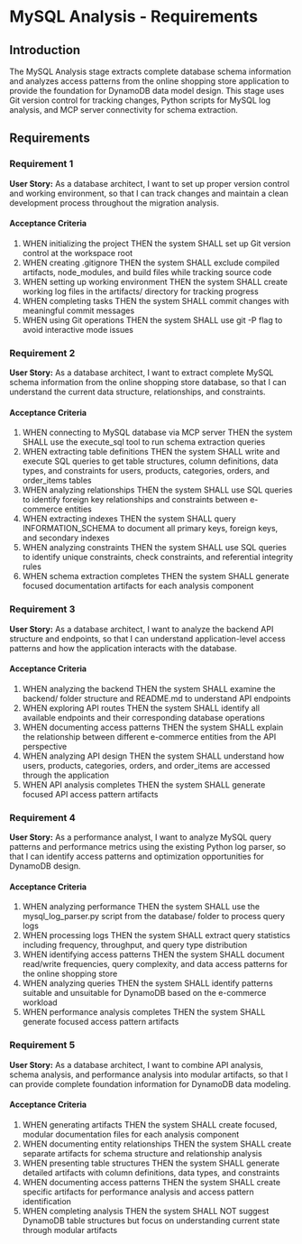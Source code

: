 # MySQL Analysis - Requirements

## Introduction

The MySQL Analysis stage extracts complete database schema information and analyzes access patterns from the online shopping store application to provide the foundation for DynamoDB data model design. This stage uses Git version control for tracking changes, Python scripts for MySQL log analysis, and MCP server connectivity for schema extraction.

## Requirements

### Requirement 1

**User Story:** As a database architect, I want to set up proper version control and working environment, so that I can track changes and maintain a clean development process throughout the migration analysis.

#### Acceptance Criteria

1. WHEN initializing the project THEN the system SHALL set up Git version control at the workspace root
2. WHEN creating .gitignore THEN the system SHALL exclude compiled artifacts, node_modules, and build files while tracking source code
3. WHEN setting up working environment THEN the system SHALL create working log files in the artifacts/ directory for tracking progress
4. WHEN completing tasks THEN the system SHALL commit changes with meaningful commit messages
5. WHEN using Git operations THEN the system SHALL use git -P flag to avoid interactive mode issues

### Requirement 2

**User Story:** As a database architect, I want to extract complete MySQL schema information from the online shopping store database, so that I can understand the current data structure, relationships, and constraints.

#### Acceptance Criteria

1. WHEN connecting to MySQL database via MCP server THEN the system SHALL use the execute_sql tool to run schema extraction queries
2. WHEN extracting table definitions THEN the system SHALL write and execute SQL queries to get table structures, column definitions, data types, and constraints for users, products, categories, orders, and order_items tables
3. WHEN analyzing relationships THEN the system SHALL use SQL queries to identify foreign key relationships and constraints between e-commerce entities
4. WHEN extracting indexes THEN the system SHALL query INFORMATION_SCHEMA to document all primary keys, foreign keys, and secondary indexes
5. WHEN analyzing constraints THEN the system SHALL use SQL queries to identify unique constraints, check constraints, and referential integrity rules
6. WHEN schema extraction completes THEN the system SHALL generate focused documentation artifacts for each analysis component

### Requirement 3

**User Story:** As a database architect, I want to analyze the backend API structure and endpoints, so that I can understand application-level access patterns and how the application interacts with the database.

#### Acceptance Criteria

1. WHEN analyzing the backend THEN the system SHALL examine the backend/ folder structure and README.md to understand API endpoints
2. WHEN exploring API routes THEN the system SHALL identify all available endpoints and their corresponding database operations
3. WHEN documenting access patterns THEN the system SHALL explain the relationship between different e-commerce entities from the API perspective
4. WHEN analyzing API design THEN the system SHALL understand how users, products, categories, orders, and order_items are accessed through the application
5. WHEN API analysis completes THEN the system SHALL generate focused API access pattern artifacts

### Requirement 4

**User Story:** As a performance analyst, I want to analyze MySQL query patterns and performance metrics using the existing Python log parser, so that I can identify access patterns and optimization opportunities for DynamoDB design.

#### Acceptance Criteria

1. WHEN analyzing performance THEN the system SHALL use the mysql_log_parser.py script from the database/ folder to process query logs
2. WHEN processing logs THEN the system SHALL extract query statistics including frequency, throughput, and query type distribution
3. WHEN identifying access patterns THEN the system SHALL document read/write frequencies, query complexity, and data access patterns for the online shopping store
4. WHEN analyzing queries THEN the system SHALL identify patterns suitable and unsuitable for DynamoDB based on the e-commerce workload
5. WHEN performance analysis completes THEN the system SHALL generate focused access pattern artifacts

### Requirement 5

**User Story:** As a database architect, I want to combine API analysis, schema analysis, and performance analysis into modular artifacts, so that I can provide complete foundation information for DynamoDB data modeling.

#### Acceptance Criteria

1. WHEN generating artifacts THEN the system SHALL create focused, modular documentation files for each analysis component
2. WHEN documenting entity relationships THEN the system SHALL create separate artifacts for schema structure and relationship analysis
3. WHEN presenting table structures THEN the system SHALL generate detailed artifacts with column definitions, data types, and constraints
4. WHEN documenting access patterns THEN the system SHALL create specific artifacts for performance analysis and access pattern identification
5. WHEN completing analysis THEN the system SHALL NOT suggest DynamoDB table structures but focus on understanding current state through modular artifacts